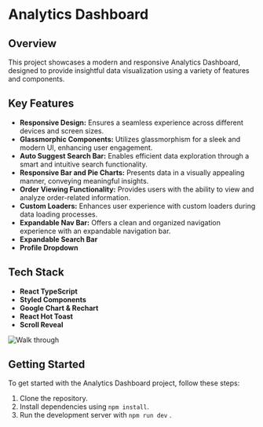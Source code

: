# Analytics Dashboard

## Overview
This project showcases a modern and responsive Analytics Dashboard, designed to provide insightful data visualization using a variety of features and components.
 
## Key Features
- **Responsive Design:** Ensures a seamless experience across different devices and screen sizes.
- **Glassmorphic Components:** Utilizes glassmorphism for a sleek and modern UI, enhancing user engagement.
- **Auto Suggest Search Bar:** Enables efficient data exploration through a smart and intuitive search functionality.
- **Responsive Bar and Pie Charts:** Presents data in a visually appealing manner, conveying meaningful insights.
- **Order Viewing Functionality:** Provides users with the ability to view and analyze order-related information.
- **Custom Loaders:** Enhances user experience with custom loaders during data loading processes.
- **Expandable Nav Bar:** Offers a clean and organized navigation experience with an expandable navigation bar.
- **Expandable Search Bar**
- **Profile Dropdown**

## Tech Stack
- **React TypeScript** 
- **Styled Components** 
- **Google Chart & Rechart** 
- **React Hot Toast** 
- **Scroll Reveal** 

![Walk through](/src/assets/walkthru.gif)

## Getting Started
To get started with the Analytics Dashboard project, follow these steps:

1. Clone the repository.
2. Install dependencies using `npm install`.
3. Run the development server with `npm run dev` .